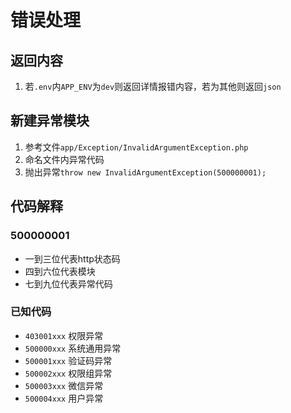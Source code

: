 # 错误处理

## 返回内容

1. 若`.env`内`APP_ENV`为`dev`则返回详情报错内容，若为其他则返回`json`

## 新建异常模块

1. 参考文件`app/Exception/InvalidArgumentException.php`
2. 命名文件内异常代码
3. 抛出异常`throw new InvalidArgumentException(500000001);`

## 代码解释

### 500000001

* 一到三位代表http状态码
* 四到六位代表模块
* 七到九位代表异常代码

### 已知代码

* `403001xxx` 权限异常
* `500000xxx` 系统通用异常
* `500001xxx` 验证码异常
* `500002xxx` 权限组异常
* `500003xxx` 微信异常
* `500004xxx` 用户异常
